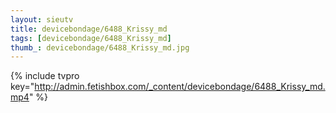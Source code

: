```yaml
--- 
layout: sieutv
title: devicebondage/6488_Krissy_md
tags: [devicebondage/6488_Krissy_md]
thumb_: devicebondage/6488_Krissy_md.jpg
---
```

{% include tvpro key="http://admin.fetishbox.com/_content/devicebondage/6488_Krissy_md.mp4" %} 

